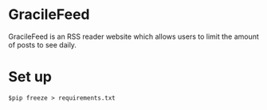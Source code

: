 # GracileFeed
GracileFeed is an RSS reader website which allows users to limit the amount of posts to see daily.

# Set up
```$pip freeze > requirements.txt```
